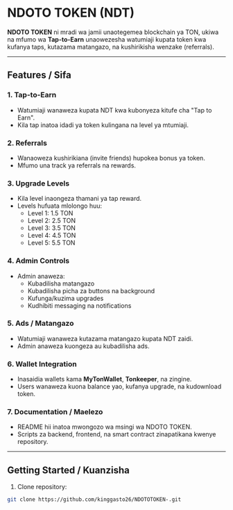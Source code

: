 # NDOTO TOKEN (NDT)

**NDOTO TOKEN** ni mradi wa jamii unaotegemea blockchain ya TON, ukiwa na mfumo wa **Tap-to-Earn** unaowezesha watumiaji kupata token kwa kufanya taps, kutazama matangazo, na kushirikisha wenzake (referrals).  

---

## Features / Sifa

### 1. Tap-to-Earn
- Watumiaji wanaweza kupata NDT kwa kubonyeza kitufe cha "Tap to Earn".
- Kila tap inatoa idadi ya token kulingana na level ya mtumiaji.

### 2. Referrals
- Wanaoweza kushirikiana (invite friends) hupokea bonus ya token.
- Mfumo una track ya referrals na rewards.

### 3. Upgrade Levels
- Kila level inaongeza thamani ya tap reward.
- Levels hufuata mlolongo huu:
  - Level 1: 1.5 TON
  - Level 2: 2.5 TON
  - Level 3: 3.5 TON
  - Level 4: 4.5 TON
  - Level 5: 5.5 TON

### 4. Admin Controls
- Admin anaweza:
  - Kubadilisha matangazo
  - Kubadilisha picha za buttons na background
  - Kufunga/kuzima upgrades
  - Kudhibiti messaging na notifications

### 5. Ads / Matangazo
- Watumiaji wanaweza kutazama matangazo kupata NDT zaidi.
- Admin anaweza kuongeza au kubadilisha ads.

### 6. Wallet Integration
- Inasaidia wallets kama **MyTonWallet**, **Tonkeeper**, na zingine.
- Users wanaweza kuona balance yao, kufanya upgrade, na kudownload token.

### 7. Documentation / Maelezo
- README hii inatoa mwongozo wa msingi wa NDOTO TOKEN.
- Scripts za backend, frontend, na smart contract zinapatikana kwenye repository.

---

## Getting Started / Kuanzisha

1. Clone repository:  
```bash
git clone https://github.com/kinggasto26/NDOTOTOKEN-.git
